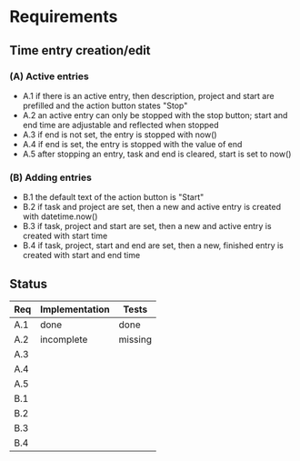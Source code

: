 # Requirements

## Time entry creation/edit

### (A) Active entries

- A.1 if there is an active entry, then description, project and start are prefilled and the action button states "Stop"
- A.2 an active entry can only be stopped with the stop button; start and end time are adjustable and reflected when stopped
- A.3 if end is not set, the entry is stopped with now()
- A.4 if end is set, the entry is stopped with the value of end
- A.5 after stopping an entry, task and end is cleared, start is set to now()

### (B) Adding entries

- B.1 the default text of the action button is "Start"
- B.2 if task and project are set, then a new and active entry is created with datetime.now()
- B.3 if task, project and start are set, then a new and active entry is created with start time
- B.4 if task, project, start and end are set, then a new, finished entry is created with start and end time

## Status

| Req | Implementation | Tests   |
| --- | -------------- | ------- |
| A.1 | done           | done    |
| A.2 | incomplete     | missing |
| A.3 |                |         |
| A.4 |                |         |
| A.5 |                |         |
| B.1 |                |         |
| B.2 |                |         |
| B.3 |                |         |
| B.4 |                |         |

